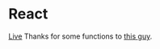# React
[Live](https://vladyslavbodnar.github.io/7-100---minesweeper) 
Thanks for some functions to [this guy](https://github.com/dhavaljardosh).